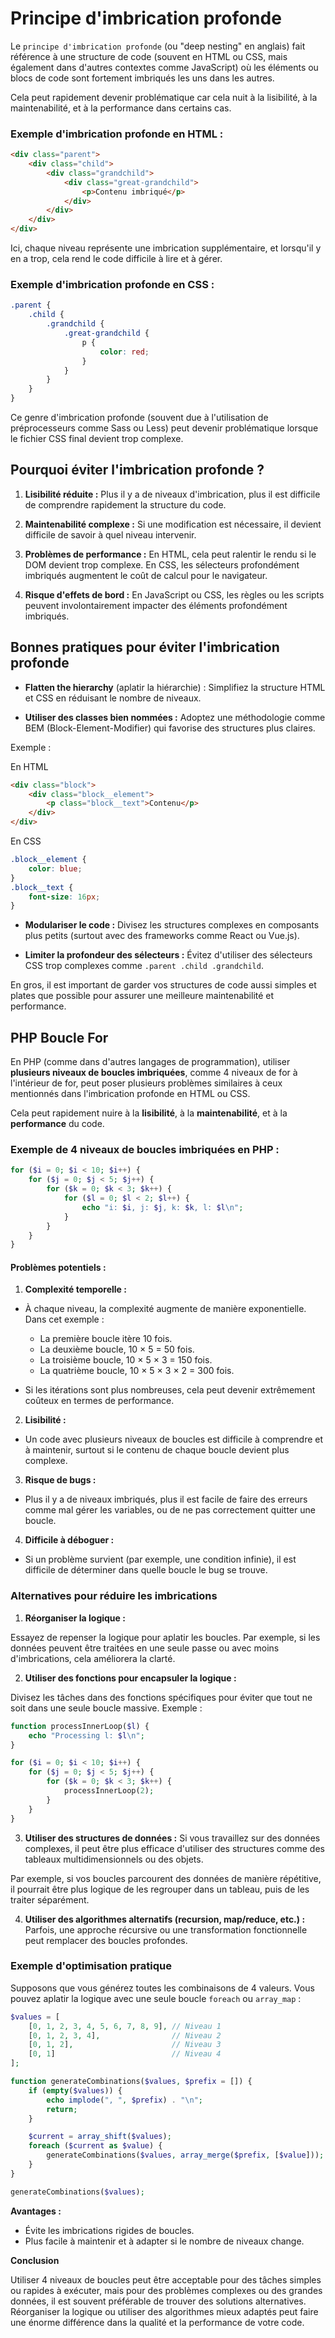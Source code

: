 # Principe d'imbrication profonde

Le `principe d'imbrication profonde` (ou "deep nesting" en anglais) fait référence à une structure de code (souvent en HTML ou CSS, mais également dans d'autres contextes comme JavaScript) où les éléments ou blocs de code sont fortement imbriqués les uns dans les autres. 

Cela peut rapidement devenir problématique car cela nuit à la lisibilité, à la maintenabilité, et à la performance dans certains cas.

### Exemple d'imbrication profonde en HTML :
```html
<div class="parent">
    <div class="child">
        <div class="grandchild">
            <div class="great-grandchild">
                <p>Contenu imbriqué</p>
            </div>
        </div>
    </div>
</div>
```

Ici, chaque niveau représente une imbrication supplémentaire, et lorsqu'il y en a trop, cela rend le code difficile à lire et à gérer.

### Exemple d'imbrication profonde en CSS :

```css
.parent {
    .child {
        .grandchild {
            .great-grandchild {
                p {
                    color: red;
                }
            }
        }
    }
}
```

Ce genre d'imbrication profonde (souvent due à l'utilisation de préprocesseurs comme Sass ou Less) peut devenir problématique lorsque le fichier CSS final devient trop complexe.

## Pourquoi éviter l'imbrication profonde ?

1. **Lisibilité réduite :** Plus il y a de niveaux d'imbrication, plus il est difficile de comprendre rapidement la structure du code.

2. **Maintenabilité complexe :** Si une modification est nécessaire, il devient difficile de savoir à quel niveau intervenir.

3. **Problèmes de performance :**
En HTML, cela peut ralentir le rendu si le DOM devient trop complexe.
En CSS, les sélecteurs profondément imbriqués augmentent le coût de calcul pour le navigateur.

4. **Risque d'effets de bord :** En JavaScript ou CSS, les règles ou les scripts peuvent involontairement impacter des éléments profondément imbriqués.

## Bonnes pratiques pour éviter l'imbrication profonde

- **Flatten the hierarchy** (aplatir la hiérarchie) : Simplifiez la structure HTML et CSS en réduisant le nombre de niveaux.

- **Utiliser des classes bien nommées :** Adoptez une méthodologie comme BEM (Block-Element-Modifier) qui favorise des structures plus claires. 

Exemple :

En HTML
```html
<div class="block">
    <div class="block__element">
        <p class="block__text">Contenu</p>
    </div>
</div>
```

En CSS
```css
.block__element {
    color: blue;
}
.block__text {
    font-size: 16px;
}
```

- **Modulariser le code :** Divisez les structures complexes en composants plus petits (surtout avec des frameworks comme React ou Vue.js).

- **Limiter la profondeur des sélecteurs :** Évitez d'utiliser des sélecteurs CSS trop complexes comme `.parent .child .grandchild`.

En gros, il est important de garder vos structures de code aussi simples et plates que possible pour assurer une meilleure maintenabilité et performance.

## PHP Boucle For

En PHP (comme dans d'autres langages de programmation), utiliser **plusieurs niveaux de boucles imbriquées**, comme 4 niveaux de for à l'intérieur de for, peut poser plusieurs problèmes similaires à ceux mentionnés dans l'imbrication profonde en HTML ou CSS. 

Cela peut rapidement nuire à la **lisibilité**, à la **maintenabilité**, et à la **performance** du code.

### Exemple de 4 niveaux de boucles imbriquées en PHP :

```php
for ($i = 0; $i < 10; $i++) {
    for ($j = 0; $j < 5; $j++) {
        for ($k = 0; $k < 3; $k++) {
            for ($l = 0; $l < 2; $l++) {
                echo "i: $i, j: $j, k: $k, l: $l\n";
            }
        }
    }
}
```

#### Problèmes potentiels :

1. **Complexité temporelle :**

- À chaque niveau, la complexité augmente de manière exponentielle. Dans cet exemple :

    - La première boucle itère 10 fois.
    - La deuxième boucle, 10 × 5 = 50 fois.
    - La troisième boucle, 10 × 5 × 3 = 150 fois.
    - La quatrième boucle, 10 × 5 × 3 × 2 = 300 fois.

- Si les itérations sont plus nombreuses, cela peut devenir extrêmement coûteux en termes de performance.

2. **Lisibilité :**

- Un code avec plusieurs niveaux de boucles est difficile à comprendre et à maintenir, surtout si le contenu de chaque boucle devient plus complexe.

3. **Risque de bugs :**

- Plus il y a de niveaux imbriqués, plus il est facile de faire des erreurs comme mal gérer les variables, ou de ne pas correctement quitter une boucle.

4. **Difficile à déboguer :**

- Si un problème survient (par exemple, une condition infinie), il est difficile de déterminer dans quelle boucle le bug se trouve.

### Alternatives pour réduire les imbrications

1. **Réorganiser la logique :**

Essayez de repenser la logique pour aplatir les boucles. Par exemple, si les données peuvent être traitées en une seule passe ou avec moins d'imbrications, cela améliorera la clarté.

2. **Utiliser des fonctions pour encapsuler la logique :**

Divisez les tâches dans des fonctions spécifiques pour éviter que tout ne soit dans une seule boucle massive. Exemple :

```php
function processInnerLoop($l) {
    echo "Processing l: $l\n";
}

for ($i = 0; $i < 10; $i++) {
    for ($j = 0; $j < 5; $j++) {
        for ($k = 0; $k < 3; $k++) {
            processInnerLoop(2);
        }
    }
}
```

3. **Utiliser des structures de données :**
Si vous travaillez sur des données complexes, il peut être plus efficace d'utiliser des structures comme des tableaux multidimensionnels ou des objets. 

Par exemple, si vos boucles parcourent des données de manière répétitive, il pourrait être plus logique de les regrouper dans un tableau, puis de les traiter séparément.

4. **Utiliser des algorithmes alternatifs (recursion, map/reduce, etc.) :**
Parfois, une approche récursive ou une transformation fonctionnelle peut remplacer des boucles profondes.

### Exemple d'optimisation pratique

Supposons que vous générez toutes les combinaisons de 4 valeurs. Vous pouvez aplatir la logique avec une seule boucle `foreach` ou `array_map` :

```php
$values = [
    [0, 1, 2, 3, 4, 5, 6, 7, 8, 9], // Niveau 1
    [0, 1, 2, 3, 4],                // Niveau 2
    [0, 1, 2],                      // Niveau 3
    [0, 1]                          // Niveau 4
];

function generateCombinations($values, $prefix = []) {
    if (empty($values)) {
        echo implode(", ", $prefix) . "\n";
        return;
    }

    $current = array_shift($values);
    foreach ($current as $value) {
        generateCombinations($values, array_merge($prefix, [$value]));
    }
}

generateCombinations($values);
```

**Avantages :**

- Évite les imbrications rigides de boucles.
- Plus facile à maintenir et à adapter si le nombre de niveaux change.

**Conclusion**

Utiliser 4 niveaux de boucles peut être acceptable pour des tâches simples ou rapides à exécuter, mais pour des problèmes complexes ou des grandes données, il est souvent préférable de trouver des solutions alternatives. Réorganiser la logique ou utiliser des algorithmes mieux adaptés peut faire une énorme différence dans la qualité et la performance de votre code.